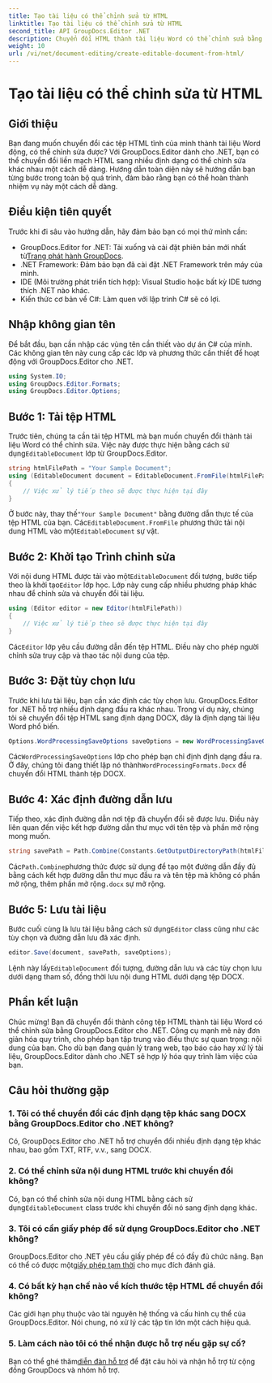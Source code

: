 ```yaml
---
title: Tạo tài liệu có thể chỉnh sửa từ HTML
linktitle: Tạo tài liệu có thể chỉnh sửa từ HTML
second_title: API GroupDocs.Editor .NET
description: Chuyển đổi HTML thành tài liệu Word có thể chỉnh sửa bằng GroupDocs.Editor cho .NET với hướng dẫn từng bước này. Hoàn hảo để hợp lý hóa quy trình quản lý tài liệu của bạn.
weight: 10
url: /vi/net/document-editing/create-editable-document-from-html/
---
```


# Tạo tài liệu có thể chỉnh sửa từ HTML

## Giới thiệu
Bạn đang muốn chuyển đổi các tệp HTML tĩnh của mình thành tài liệu Word động, có thể chỉnh sửa được? Với GroupDocs.Editor dành cho .NET, bạn có thể chuyển đổi liền mạch HTML sang nhiều định dạng có thể chỉnh sửa khác nhau một cách dễ dàng. Hướng dẫn toàn diện này sẽ hướng dẫn bạn từng bước trong toàn bộ quá trình, đảm bảo rằng bạn có thể hoàn thành nhiệm vụ này một cách dễ dàng.
## Điều kiện tiên quyết
Trước khi đi sâu vào hướng dẫn, hãy đảm bảo bạn có mọi thứ mình cần:
-  GroupDocs.Editor for .NET: Tải xuống và cài đặt phiên bản mới nhất từ[Trang phát hành GroupDocs](https://releases.groupdocs.com/editor/net/).
- .NET Framework: Đảm bảo bạn đã cài đặt .NET Framework trên máy của mình.
- IDE (Môi trường phát triển tích hợp): Visual Studio hoặc bất kỳ IDE tương thích .NET nào khác.
- Kiến thức cơ bản về C#: Làm quen với lập trình C# sẽ có lợi.
## Nhập không gian tên
Để bắt đầu, bạn cần nhập các vùng tên cần thiết vào dự án C# của mình. Các không gian tên này cung cấp các lớp và phương thức cần thiết để hoạt động với GroupDocs.Editor cho .NET.
```csharp
using System.IO;
using GroupDocs.Editor.Formats;
using GroupDocs.Editor.Options;
```
## Bước 1: Tải tệp HTML
 Trước tiên, chúng ta cần tải tệp HTML mà bạn muốn chuyển đổi thành tài liệu Word có thể chỉnh sửa. Việc này được thực hiện bằng cách sử dụng`EditableDocument` lớp từ GroupDocs.Editor.

```csharp
string htmlFilePath = "Your Sample Document";
using (EditableDocument document = EditableDocument.FromFile(htmlFilePath, null))
{
    // Việc xử lý tiếp theo sẽ được thực hiện tại đây
}
```
 Ở bước này, thay thế`"Your Sample Document"` bằng đường dẫn thực tế của tệp HTML của bạn. Các`EditableDocument.FromFile` phương thức tải nội dung HTML vào một`EditableDocument` sự vật.
## Bước 2: Khởi tạo Trình chỉnh sửa
 Với nội dung HTML được tải vào một`EditableDocument` đối tượng, bước tiếp theo là khởi tạo`Editor` lớp học. Lớp này cung cấp nhiều phương pháp khác nhau để chỉnh sửa và chuyển đổi tài liệu.

```csharp
using (Editor editor = new Editor(htmlFilePath))
{
    // Việc xử lý tiếp theo sẽ được thực hiện tại đây
}
```
 Các`Editor` lớp yêu cầu đường dẫn đến tệp HTML. Điều này cho phép người chỉnh sửa truy cập và thao tác nội dung của tệp.
## Bước 3: Đặt tùy chọn lưu
Trước khi lưu tài liệu, bạn cần xác định các tùy chọn lưu. GroupDocs.Editor for .NET hỗ trợ nhiều định dạng đầu ra khác nhau. Trong ví dụ này, chúng tôi sẽ chuyển đổi tệp HTML sang định dạng DOCX, đây là định dạng tài liệu Word phổ biến.

```csharp
Options.WordProcessingSaveOptions saveOptions = new WordProcessingSaveOptions(WordProcessingFormats.Docx);
```
 Các`WordProcessingSaveOptions` lớp cho phép bạn chỉ định định dạng đầu ra. Ở đây, chúng tôi đang thiết lập nó thành`WordProcessingFormats.Docx` để chuyển đổi HTML thành tệp DOCX.
## Bước 4: Xác định đường dẫn lưu
Tiếp theo, xác định đường dẫn nơi tệp đã chuyển đổi sẽ được lưu. Điều này liên quan đến việc kết hợp đường dẫn thư mục với tên tệp và phần mở rộng mong muốn.

```csharp
string savePath = Path.Combine(Constants.GetOutputDirectoryPath(htmlFilePath), Path.GetFileNameWithoutExtension(htmlFilePath) + ".docx");
```
 Các`Path.Combine`phương thức được sử dụng để tạo một đường dẫn đầy đủ bằng cách kết hợp đường dẫn thư mục đầu ra và tên tệp mà không có phần mở rộng, thêm phần mở rộng`.docx` sự mở rộng.
## Bước 5: Lưu tài liệu
 Bước cuối cùng là lưu tài liệu bằng cách sử dụng`Editor` class cũng như các tùy chọn và đường dẫn lưu đã xác định.

```csharp
editor.Save(document, savePath, saveOptions);
```
 Lệnh này lấy`EditableDocument` đối tượng, đường dẫn lưu và các tùy chọn lưu dưới dạng tham số, đồng thời lưu nội dung HTML dưới dạng tệp DOCX.
## Phần kết luận
Chúc mừng! Bạn đã chuyển đổi thành công tệp HTML thành tài liệu Word có thể chỉnh sửa bằng GroupDocs.Editor cho .NET. Công cụ mạnh mẽ này đơn giản hóa quy trình, cho phép bạn tập trung vào điều thực sự quan trọng: nội dung của bạn. Cho dù bạn đang quản lý trang web, tạo báo cáo hay xử lý tài liệu, GroupDocs.Editor dành cho .NET sẽ hợp lý hóa quy trình làm việc của bạn.
## Câu hỏi thường gặp
### 1. Tôi có thể chuyển đổi các định dạng tệp khác sang DOCX bằng GroupDocs.Editor cho .NET không?
Có, GroupDocs.Editor cho .NET hỗ trợ chuyển đổi nhiều định dạng tệp khác nhau, bao gồm TXT, RTF, v.v., sang DOCX.
### 2. Có thể chỉnh sửa nội dung HTML trước khi chuyển đổi không?
 Có, bạn có thể chỉnh sửa nội dung HTML bằng cách sử dụng`EditableDocument` class trước khi chuyển đổi nó sang định dạng khác.
### 3. Tôi có cần giấy phép để sử dụng GroupDocs.Editor cho .NET không?
 GroupDocs.Editor cho .NET yêu cầu giấy phép để có đầy đủ chức năng. Bạn có thể có được một[giấy phép tạm thời](https://purchase.groupdocs.com/temporary-license/) cho mục đích đánh giá.
### 4. Có bất kỳ hạn chế nào về kích thước tệp HTML để chuyển đổi không?
Các giới hạn phụ thuộc vào tài nguyên hệ thống và cấu hình cụ thể của GroupDocs.Editor. Nói chung, nó xử lý các tập tin lớn một cách hiệu quả.
### 5. Làm cách nào tôi có thể nhận được hỗ trợ nếu gặp sự cố?
 Bạn có thể ghé thăm[diễn đàn hỗ trợ](https://forum.groupdocs.com/c/editor/20) để đặt câu hỏi và nhận hỗ trợ từ cộng đồng GroupDocs và nhóm hỗ trợ.
